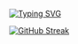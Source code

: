 [![Typing SVG](https://readme-typing-svg.herokuapp.com?color=%308B43&lines=Low-code+developer)](https://git.io/typing-svg)

[![GitHub Streak](https://github-readme-streak-stats.herokuapp.com/?user=shagsouah)](https://git.io/streak-stats)

